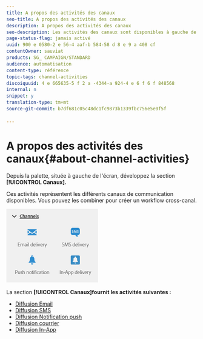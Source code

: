 ```yaml
---
title: A propos des activités des canaux
seo-title: A propos des activités des canaux
description: A propos des activités des canaux
seo-description: Les activités des canaux sont disponibles à gauche de l'écran.
page-status-flag: jamais activé
uuid: 900 e 0580-2 e 56-4 aaf-b 584-58 d 8 e 9 a 408 cf
contentOwner: sauviat
products: SG_ CAMPAIGN/STANDARD
audience: automatisation
content-type: référence
topic-tags: channel-activities
discoiquuid: 4 e 665635-5 f 2 a -4344-a 924-4 e 6 f 6 f 848568
internal: n
snippet: y
translation-type: tm+mt
source-git-commit: b7df681c05c48dc1fc9873b1339fbc756e5e0f5f

---
```



# A propos des activités des canaux{#about-channel-activities}

Depuis la palette, située à gauche de l'écran, développez la section **[!UICONTROL Canaux].**

Ces activités représentent les différents canaux de communication disponibles. Vous pouvez les combiner pour créer un workflow cross-canal.

![](assets/wkf_channels_activities.png)

La section **[!UICONTROL Canaux]fournit les activités suivantes :**

* [Diffusion Email](../../automating/using/email-delivery.md)
* [Diffusion SMS](../../automating/using/sms-delivery.md)
* [Diffusion Notification push](../../automating/using/push-notification-delivery.md)
* [Diffusion courrier](../../automating/using/direct-mail-delivery.md)
* [Diffusion In-App](../../automating/using/in-app-delivery.md)

